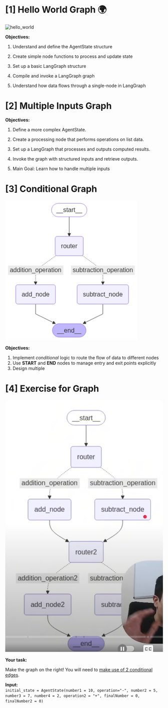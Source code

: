 # [1] Hello World Graph 🌍

![hello_world](./assets/image.png)

**Objectives:**

1. Understand and define the AgentState structure

2. Create simple node functions to process and update state

3. Set up a basic LangGraph structure

4. Compile and invoke a LangGraph graph

5. Understand how data flows through a single-node in LangGraph


# [2] Multiple Inputs Graph

**Objectives:**

1. Define a more complex AgentState.

2. Create a processing node that performs operations on list data.

3. Set up a LangGraph that processes and outputs computed results.

4. Invoke the graph with structured inputs and retrieve outputs.

5. Main Goal: Learn how to handle multiple inputs

# [3] Conditional Graph

![conditional_graph](./assets/conditional_graph.png)

**Objectives:**

1. Implement *conditional* logic to route the flow of data to different nodes  
2. Use **START** and **END** nodes to manage entry and exit points explicitly  
3. Design multiple

# [4] Exercise for Graph

![hello_world](./assets/conditional_graph_exercise.png)

**Your task:**

Make the graph on the right! You will need to [make use of 2 conditional edges](#).

**Input:**  
`initial_state = AgentState(number1 = 10, operation="-", number2 = 5, number3 = 7, number4 = 2, operation2 = "+", finalNumber = 0, finalNumber2 = 0)`

